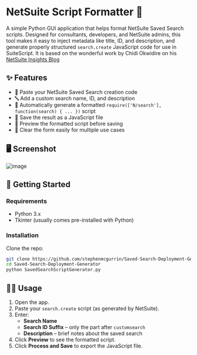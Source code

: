 # NetSuite Script Formatter 🧾

A simple Python GUI application that helps format NetSuite Saved Search scripts. Designed for consultants, developers, and NetSuite admins, this tool makes it easy to inject metadata like title, ID, and description, and generate properly structured `search.create` JavaScript code for use in SuiteScript. It is based on the wonderful work by Chidi Okwidire on his [NetSuite Insights Blog](https://netsuite.smash-ict.com/saved-search-deployment-failed-try-this-before-resorting-to-manual-deployment/)


## ✨ Features

- 📝 Paste your NetSuite Saved Search creation code
- 🔤 Add a custom search name, ID, and description
- 🔄 Automatically generate a formatted `require(['N/search'], function(search) { ... })` script
- 💾 Save the result as a JavaScript file
- 👀 Preview the formatted script before saving
- 🧹 Clear the form easily for multiple use cases

## 🖥️ Screenshot

![image](https://github.com/user-attachments/assets/71234069-3f8c-42ba-877b-3e4748b11144)

## 🚀 Getting Started

### Requirements

- Python 3.x
- Tkinter (usually comes pre-installed with Python)

### Installation

Clone the repo:

```bash
git clone https://github.com/stephenmcgurrin/Saved-Search-Deployment-Generator.git
cd Saved-Search-Deployment-Generator
python SavedSearchScriptGenerator.py
```

## 🧑‍💻 Usage

1. Open the app.
2. Paste your `search.create` script (as generated by NetSuite).
3. Enter:
   - **Search Name**
   - **Search ID Suffix** – only the part after `customsearch`
   - **Description** – brief notes about the saved search
4. Click **Preview** to see the formatted script.
5. Click **Process and Save** to export the JavaScript file.

